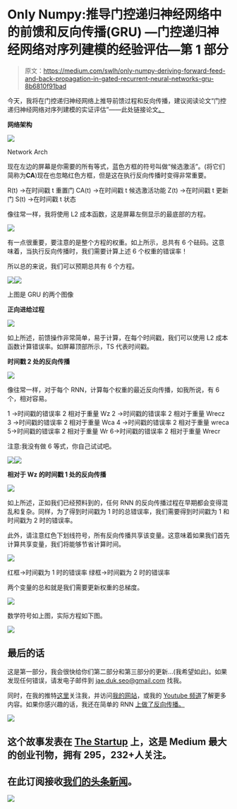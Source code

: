# Only Numpy:推导门控递归神经网络中的前馈和反向传播(GRU) —门控递归神经网络对序列建模的经验评估—第 1 部分

> 原文：<https://medium.com/swlh/only-numpy-deriving-forward-feed-and-back-propagation-in-gated-recurrent-neural-networks-gru-8b6810f91bad>

今天，我将在门控递归神经网络上推导前馈过程和反向传播，建议阅读论文“门控递归神经网络对序列建模的实证评估”——此处链接论文[。](https://arxiv.org/abs/1412.3555)

**网络架构**

![](img/9d6f6835400a13cb0a9a8185aadf580b.png)

Network Arch

现在左边的屏幕是你需要的所有等式，蓝色方框的符号叫做“候选激活”。(将它们简称为**CA**)现在也忽略红色方框，但是这在执行反向传播时变得非常重要。

R(t) →在时间戳 t 重置门
CA(t) →在时间戳 t 候选激活功能
Z(t) →在时间戳 t 更新门
S(t) →在时间戳 t 状态

像往常一样，我将使用 L2 成本函数，这是屏幕左侧显示的最底部的方程。

![](img/4d1e50d5d1a44bc2995d73167a05908b.png)

有一点很重要，要注意的是整个方程的权重。如上所示，总共有 6 个砝码。这意味着，当执行反向传播时，我们需要计算上述 6 个权重的错误率！

所以总的来说，我们可以预期总共有 6 个方程。

![](img/29d3e72e51f9ddb96bd1764e0f2b1f1e.png)![](img/674ea779444fabbac33814ab8bc672f6.png)

上图是 GRU 的两个图像

**正向进给过程**

![](img/b482baac888d1374d09f79a727556a02.png)

如上所述，前馈操作非常简单，易于计算，在每个时间戳，我们可以使用 L2 成本函数计算错误率。如屏幕顶部所示，TS 代表时间戳。

**时间戳 2 处的反向传播**

![](img/a1c3a3e76dd69e1229f1364c659a886b.png)

像往常一样，对于每个 RNN，计算每个权重的最近反向传播，如我所说，有 6 个，相对容易。

1 →时间戳的错误率 2 相对于重量 Wz
2 →时间戳的错误率 2 相对于重量 Wrecz
3 →时间戳的错误率 2 相对于重量 Wca
4 →时间戳的错误率 2 相对于重量 wreca
5→时间戳的错误率 2 相对于重量 Wr
6→时间戳的错误率 2 相对于重量 Wrecr

注意:我没有做 6 等式，你自己试试吧。

![](img/2f85a44a65029589ea9103aabb25db35.png)![](img/32d8a522f0215773ffa0d659a1d4bd60.png)

**相对于 Wz 的时间戳 1 处的反向传播**

![](img/785c649b2e34a734e806598bf40eec7d.png)

如上所述，正如我们已经预料到的，任何 RNN 的反向传播过程在早期都会变得混乱和复杂。同样，为了得到时间戳为 1 时的总错误率，我们需要得到时间戳为 1 和时间戳为 2 时的错误率。

此外，请注意红色下划线符号，所有反向传播共享该变量。这意味着如果我们首先计算共享变量，我们将能够节省计算时间。

![](img/9be5c7ffa6f1e7ee4806f0329c197444.png)

红框→时间戳为 1 时的错误率
绿框→时间戳为 2 时的错误率

两个变量的总和就是我们需要更新权重的总梯度。

![](img/e67052d24787cad5332449853122736f.png)

数学符号如上图，实际方程如下图。

![](img/9a1c4a273c0f5d8eb10739ccaec2ffae.png)

## 最后的话

这是第一部分，我会很快给你们第二部分和第三部分的更新…(我希望如此)。如果发现任何错误，请发电子邮件到 jae.duk.seo@gmail.com 找我。

同时，在我的推特[这里](https://twitter.com/JaeDukSeo)关注我，并访问[我的网站](https://jaedukseo.me/)，或我的 [Youtube 频道](https://www.youtube.com/c/JaeDukSeo)了解更多内容。如果你感兴趣的话，我还在简单的 RNN [上做了反向传播。](/@SeoJaeDuk/only-numpy-vanilla-recurrent-neural-network-with-activation-deriving-back-propagation-through-time-4110964a9316)

![](img/731acf26f5d44fdc58d99a6388fe935d.png)

## 这个故事发表在 [The Startup](https://medium.com/swlh) 上，这是 Medium 最大的创业刊物，拥有 295，232+人关注。

## 在此订阅接收[我们的头条新闻](http://growthsupply.com/the-startup-newsletter/)。

![](img/731acf26f5d44fdc58d99a6388fe935d.png)